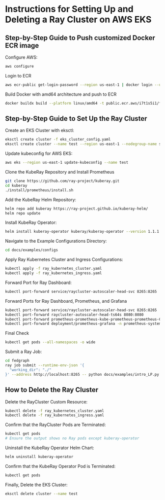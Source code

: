 # Instructions for Setting Up and Deleting a Ray Cluster on AWS EKS

## Step-by-Step Guide to Push customized Docker ECR image
Configure AWS:

```bash
aws configure
```
Login to ECR
```bash
aws ecr-public get-login-password --region us-east-1 | docker login --username AWS --password-stdin public.ecr.aws
```

Build Docker with amd64 architecture and push to ECR

```bash
docker buildx build --platform linux/amd64 -t public.ecr.aws/i7t1s5i1/fedgraph:lp . --push
```


## Step-by-Step Guide to Set Up the Ray Cluster

Create an EKS Cluster with eksctl:

```bash
eksctl create cluster -f eks_cluster_config.yaml
eksctl create cluster --name test --region us-east-1 --nodegroup-name standard-workers --node-type g4dn.xlarge --nodes 1 --nodes-min 1 --nodes-max 4 --managed
```

Update kubeconfig for AWS EKS:

```bash
aws eks --region us-east-1 update-kubeconfig --name test
```


Clone the KubeRay Repository and Install Prometheus

```bash
git clone https://github.com/ray-project/kuberay.git
cd kuberay
./install/prometheus/install.sh
```


Add the KubeRay Helm Repository:

```bash
helm repo add kuberay https://ray-project.github.io/kuberay-helm/
helm repo update
```

Install KubeRay Operator:

```bash
helm install kuberay-operator kuberay/kuberay-operator --version 1.1.1
```

Navigate to the Example Configurations Directory:

```bash
cd docs/examples/configs
```

Apply Ray Kubernetes Cluster and Ingress Configurations:

```bash
kubectl apply -f ray_kubernetes_cluster.yaml
kubectl apply -f ray_kubernetes_ingress.yaml
```

Forward Port for Ray Dashboard:

```bash
kubectl port-forward service/raycluster-autoscaler-head-svc 8265:8265
```

Forward Ports for Ray Dashboard, Prometheus, and Grafana

```bash
kubectl port-forward service/raycluster-autoscaler-head-svc 8265:8265
kubectl port-forward raycluster-autoscaler-head-ts64s 8080:8080
kubectl port-forward prometheus-prometheus-kube-prometheus-prometheus-0 -n prometheus-system 9090:9090
kubectl port-forward deployment/prometheus-grafana -n prometheus-system 3000:3000
```

Final Check

```bash
kubectl get pods --all-namespaces -o wide
```

Submit a Ray Job:

```bash
cd fedgraph
ray job submit --runtime-env-json '{
  "working_dir": "./"
}' --address http://localhost:8265 -- python docs/examples/intro_LP.py

```

## How to Delete the Ray Cluster

Delete the RayCluster Custom Resource:

```bash
kubectl delete -f ray_kubernetes_cluster.yaml
kubectl delete -f ray_kubernetes_ingress.yaml
```

Confirm that the RayCluster Pods are Terminated:

```bash
kubectl get pods
# Ensure the output shows no Ray pods except kuberay-operator
```

Uninstall the KubeRay Operator Helm Chart:

```bash
helm uninstall kuberay-operator
```

Confirm that the KubeRay Operator Pod is Terminated:

```bash
kubectl get pods
```

Finally, Delete the EKS Cluster:

```bash
eksctl delete cluster --name test
```
